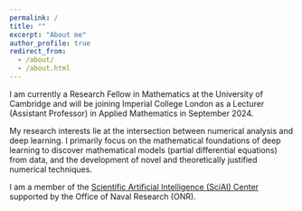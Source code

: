 ```yaml
---
permalink: /
title: ""
excerpt: "About me"
author_profile: true
redirect_from: 
  - /about/
  - /about.html
---
```


I am currently a Research Fellow in Mathematics at the University of Cambridge and will be joining Imperial College London as a Lecturer (Assistant Professor) in Applied Mathematics in September 2024.

My research interests lie at the intersection between numerical analysis and deep learning. I primarily focus on the mathematical foundations of deep learning to discover mathematical models (partial differential equations) from data, and the development of novel and theoretically justified numerical techniques.

I am a member of the [Scientific Artificial Intelligence (SciAI) Center](https://sciaicenter.engineering.cornell.edu/) supported by the Office of Naval Research (ONR).
